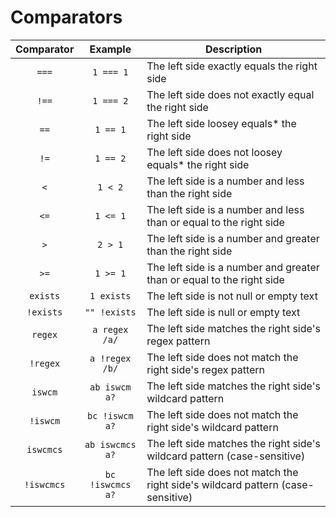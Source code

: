 # Comparators

| Comparator | Example          | Description |
|:----------:|:----------------:|-|
| `===`      | `1 === 1`        | The left side exactly equals the right side |
| `!==`      | `1 === 2`        | The left side does not exactly equal the right side |
| `==`       | `1 == 1`         | The left side loosey equals\* the right side |
| `!=`       | `1 == 2`         | The left side does not loosey equals\* the right side |
| `<`        | `1 < 2`          | The left side is a number and less than the right side |
| `<=`       | `1 <= 1`         | The left side is a number and less than or equal to the right side |
| `>`        | `2 > 1`          | The left side is a number and greater than the right side |
| `>=`       | `1 >= 1`         | The left side is a number and greater than or equal to the right side |
| `exists`   | `1 exists`       | The left side is not null or empty text |
| `!exists`  | `"" !exists`     | The left side is null or empty text |
| `regex`    | `a regex /a/`    | The left side matches the right side's regex pattern |
| `!regex`   | `a !regex /b/`   | The left side does not match the right side's regex pattern |
| `iswcm`    | `ab iswcm a?`    | The left side matches the right side's wildcard pattern |
| `!iswcm`   | `bc !iswcm a?`   | The left side does not match the right side's wildcard pattern |
| `iswcmcs`  | `ab iswcmcs a?`  | The left side matches the right side's wildcard pattern (case-sensitive) |
| `!iswcmcs` | `bc !iswcmcs a?` | The left side does not match the right side's wildcard pattern (case-sensitive) |